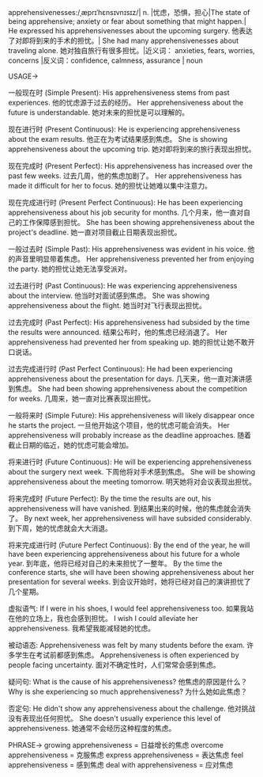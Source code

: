 apprehensivenesses:/ˌæprɪˈhɛnsɪvnɪsɪz/| n. |忧虑，恐惧，担心|The state of being apprehensive; anxiety or fear about something that might happen.|  He expressed his apprehensivenesses about the upcoming surgery. 他表达了对即将到来的手术的担忧。|  She had many apprehensivenesses about traveling alone. 她对独自旅行有很多担忧。|近义词： anxieties, fears, worries, concerns |反义词：confidence, calmness, assurance | noun

USAGE->

一般现在时 (Simple Present):
His apprehensiveness stems from past experiences. 他的忧虑源于过去的经历。
Her apprehensiveness about the future is understandable. 她对未来的担忧是可以理解的。


现在进行时 (Present Continuous):
He is experiencing apprehensiveness about the exam results. 他正在为考试结果感到焦虑。
She is showing apprehensiveness about the upcoming trip.  她对即将到来的旅行表现出担忧。


现在完成时 (Present Perfect):
His apprehensiveness has increased over the past few weeks.  过去几周，他的焦虑加剧了。
Her apprehensiveness has made it difficult for her to focus. 她的担忧让她难以集中注意力。


现在完成进行时 (Present Perfect Continuous):
He has been experiencing apprehensiveness about his job security for months.  几个月来，他一直对自己的工作保障感到担忧。
She has been showing apprehensiveness about the project's deadline. 她一直对项目截止日期表现出担忧。


一般过去时 (Simple Past):
His apprehensiveness was evident in his voice. 他的声音里明显带着焦虑。
Her apprehensiveness prevented her from enjoying the party. 她的担忧让她无法享受派对。


过去进行时 (Past Continuous):
He was experiencing apprehensiveness about the interview. 他当时对面试感到焦虑。
She was showing apprehensiveness about the flight. 她当时对飞行表现出担忧。


过去完成时 (Past Perfect):
His apprehensiveness had subsided by the time the results were announced.  结果公布时，他的焦虑已经消退了。
Her apprehensiveness had prevented her from speaking up. 她的担忧让她不敢开口说话。


过去完成进行时 (Past Perfect Continuous):
He had been experiencing apprehensiveness about the presentation for days.  几天来，他一直对演讲感到焦虑。
She had been showing apprehensiveness about the competition for weeks.  几周来，她一直对比赛表现出担忧。


一般将来时 (Simple Future):
His apprehensiveness will likely disappear once he starts the project.  一旦他开始这个项目，他的忧虑可能会消失。
Her apprehensiveness will probably increase as the deadline approaches.  随着截止日期的临近，她的忧虑可能会增加。


将来进行时 (Future Continuous):
He will be experiencing apprehensiveness about the surgery next week.  下周他将对手术感到焦虑。
She will be showing apprehensiveness about the meeting tomorrow.  明天她将对会议表现出担忧。


将来完成时 (Future Perfect):
By the time the results are out, his apprehensiveness will have vanished.  到结果出来的时候，他的焦虑就会消失了。
By next week, her apprehensiveness will have subsided considerably.  到下周，她的忧虑就会大大消退。


将来完成进行时 (Future Perfect Continuous):
By the end of the year, he will have been experiencing apprehensiveness about his future for a whole year. 到年底，他将已经对自己的未来担忧了一整年。
By the time the conference starts, she will have been showing apprehensiveness about her presentation for several weeks. 到会议开始时，她将已经对自己的演讲担忧了几个星期。


虚拟语气:
If I were in his shoes, I would feel apprehensiveness too.  如果我站在他的立场上，我也会感到担忧。
I wish I could alleviate her apprehensiveness. 我希望我能减轻她的忧虑。


被动语态:
Apprehensiveness was felt by many students before the exam. 许多学生在考试前都感到焦虑。
Apprehensiveness is often experienced by people facing uncertainty.  面对不确定性时，人们常常会感到焦虑。


疑问句:
What is the cause of his apprehensiveness?  他焦虑的原因是什么？
Why is she experiencing so much apprehensiveness?  为什么她如此焦虑？


否定句:
He didn't show any apprehensiveness about the challenge.  他对挑战没有表现出任何担忧。
She doesn't usually experience this level of apprehensiveness.  她通常不会经历这种程度的焦虑。


PHRASE->
growing apprehensiveness = 日益增长的焦虑
overcome apprehensiveness = 克服焦虑
express apprehensiveness = 表达焦虑
feel apprehensiveness = 感到焦虑
deal with apprehensiveness =  应对焦虑
